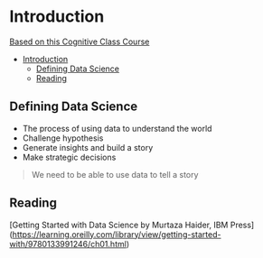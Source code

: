 # Introduction
[Based on this Cognitive Class Course](https://cognitiveclass.ai/courses/data-science-101/)


- [Introduction](#introduction)
	- [Defining Data Science](#defining-data-science)
	- [Reading](#reading)

## Defining Data Science

- The process of using data to understand the world
- Challenge hypothesis
- Generate insights and build a story
- Make strategic decisions

> We need to be able to use data to tell a story

## Reading

[Getting Started with Data Science by Murtaza Haider, IBM Press] (https://learning.oreilly.com/library/view/getting-started-with/9780133991246/ch01.html)